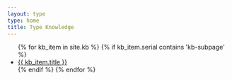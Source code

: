 ```yaml
---
layout: type
type: home
title: Type Knowledge
---
```

<ul class="hasBullets columns3">
{% for kb_item in site.kb %}
	{% if kb_item.serial contains 'kb-subpage' %} 
	<li><a href="{{ kb_item.url }}" title="{{ kb_item.title }}">{{ kb_item.title }}</a></li>
	{% endif %}
{% endfor %}
</ul>